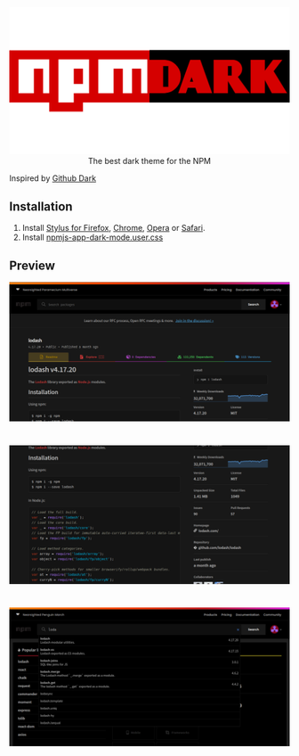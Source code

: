 <div style="text-align:center"><img src="https://github.com/iarlo/NPM-Dark/blob/master/preview/logo.png" /></div>
<div style="text-align:center">The best dark theme for the NPM</div>

Inspired by [Github Dark](https://github.com/StylishThemes/GitHub-Dark)

## Installation

1. Install [Stylus for Firefox](https://addons.mozilla.org/en-US/firefox/addon/styl-us/), [Chrome](https://chrome.google.com/webstore/detail/stylus/clngdbkpkpeebahjckkjfobafhncgmne), [Opera](https://addons.opera.com/en-gb/extensions/details/stylus/) or [Safari](https://cascadea.app/).
2. Install [npmjs-app-dark-mode.user.css](https://raw.githubusercontent.com/iarlo/NPM-Dark/master/npmjs-dark-mode.user.css)

## Preview

![alt Preview 1](https://github.com/iarlo/NPM-Dark/blob/master/preview/npm-dark-1.png "Preview 1")
#
![alt Preview 2](https://github.com/iarlo/NPM-Dark/blob/master/preview/npm-dark-2.png "Preview 2")
#
![alt Preview 3](https://github.com/iarlo/NPM-Dark/blob/master/preview/npm-dark-3.png "Preview 3")
